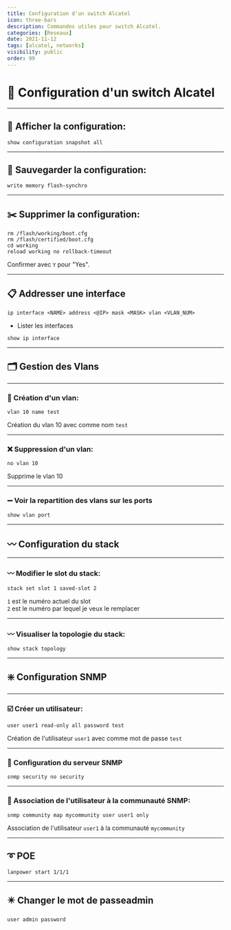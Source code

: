 ```yaml
---
title: Configuration d'un switch Alcatel
icon: three-bars
description: Commandes utiles pour switch Alcatel.
categories: [Reseaux]
date: 2021-11-12
tags: [alcatel, networks]
visibility: public
order: 99
---
```


# :gloves: Configuration d'un switch Alcatel

---

## :bookmark_tabs: Afficher la configuration:  

```
show configuration snapshot all
```

---

## :memo: Sauvegarder la configuration:

```
write memory flash-synchro
```

---

## :scissors: Supprimer la configuration:  

```
rm /flash/working/boot.cfg
rm /flash/certified/boot.cfg
cd working
reload working no rollback-timeout
```

Confirmer avec `Y` pour "Yes".  

---

## :clipboard: Addresser une interface

```
ip interface <NAME> address <@IP> mask <MASK> vlan <VLAN_NUM>
```

- Lister les interfaces  

```
show ip interface
```

---

## :card_index_dividers: Gestion des Vlans

---

### :file_folder: Création d'un vlan:  

```
vlan 10 name test
```

Création du vlan 10 avec comme nom `test`

---

### :x: Suppression d'un vlan:  

```
no vlan 10
```

Supprime le vlan 10

---

### :heavy_minus_sign: Voir la repartition des vlans sur les ports

```
show vlan port
```

---

## :wavy_dash: Configuration du stack

---

### :wavy_dash: Modifier le slot du stack:  

```
stack set slot 1 saved-slot 2
```

`1` est le numéro actuel du slot  
`2` est le numéro par lequel je veux le remplacer  

---

### :wavy_dash: Visualiser la topologie du stack:

```
show stack topology
```

---

## :sparkle: Configuration SNMP

---

### :ballot_box_with_check: Créer un utilisateur:  

```
user user1 read-only all password test
```

Création de l'utilisateur `user1` avec comme mot de passe `test`  

---

### :beginner: Configuration du serveur SNMP

```
snmp security no security
```

---

### :beginner: Association de l'utilisateur à la communauté SNMP:  

```
snmp community map mycommunity user user1 only
```

Association de l'utilisateur `user1` à la communauté `mycommunity`


---

## :curly_loop: POE

```
lanpower start 1/1/1
```

---

## :eight_pointed_black_star: Changer le mot de passeadmin

```
user admin password
```